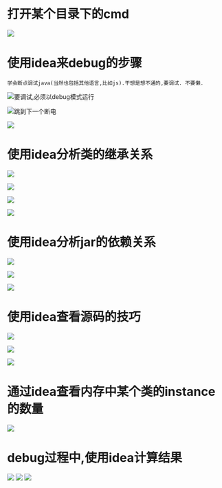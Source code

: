 # 打开某个目录下的cmd

![](pics/打开某个目录下的cmd.png)

# 使用idea来debug的步骤

    学会断点调试java(当然也包括其他语言,比如js).干想是想不通的,要调试. 不要懒. 

![要调试,必须以debug模式运行](pics/debug模式运行.png)

![跳到下一个断电](pics/跳到下一个断电.png)

![](pics/debug步骤的区别.png)

# 使用idea分析类的继承关系

![](pics/idea查看类的结构.png)

![](pics/idea看一个类的继承关系.png)

![](pics/idea查看接口的实现类.png)

![](pics/查看接口的实现类.png)

# 使用idea分析jar的依赖关系

![](pics/使用idea分析类之间的依赖关系.png)

![](pics/idea中查看jar包的依赖关系.png)

![](pics/idea中排除jar.png)

# 使用idea查看源码的技巧

![](pics/通过debug,一行行的追踪对象的创建.png)

![](pics/通过栈追踪源码是哪里调过来的.png)

![](pics/给断点添加条件.png)

# 通过idea查看内存中某个类的instance的数量

![](pics/通过idea查看内存中某个类的instance的数量.png)

# debug过程中,使用idea计算结果

![](pics/debug过程中,使用idea计算结果01.png)
![](pics/debug过程中,使用idea计算结果02.png)
![](pics/debug过程中,使用idea计算结果03.png)